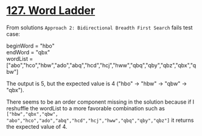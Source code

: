 # [127. Word Ladder](https://leetcode.com/problems/word-ladder)

From solutions `Approach 2: Bidirectional Breadth First Search` fails test case:

beginWord = "hbo" <br/>
endWord = "qbx" <br/>
wordList = ["abo","hco","hbw","ado","abq","hcd","hcj","hww","qbq","qby","qbz","qbx","qbw"] <br/>

The output is 5, but the expected value is 4 ("hbo" -> "hbw" -> "qbw" -> "qbx").

There seems to be an order component missing in the solution because if I reshuffle the wordList to a 
more favorable combination such as `["hbw","qbx","qbw", "abo","hco","ado","abq","hcd","hcj","hww","qbq","qby","qbz"]` it 
returns the expected value of 4.
